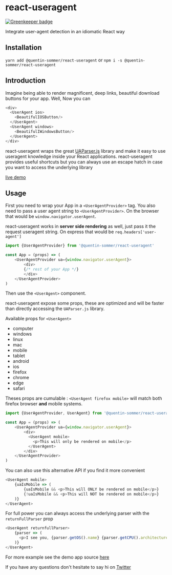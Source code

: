 # react-useragent

[![Greenkeeper badge](https://badges.greenkeeper.io/quentin-sommer/react-useragent.svg)](https://greenkeeper.io/)

Integrate user-agent detection in an idiomatic React way

## Installation

`yarn add @quentin-sommer/react-useragent` or `npm i -s @quentin-sommer/react-useragent`

## Introduction

Imagine being able to render magnificent, deep links, beautiful download buttons for your app. Well, Now you can

``` js
<div>
  <UserAgent ios>
    <BeautifulIOSButton/>
  </UserAgent>
  <UserAgent windows>
    <BeautifulIWindowsButton/>
  </UserAgent>
</div>
```

react-useragent wraps the great [UAParser.js](https://github.com/faisalman/ua-parser-js) library and make it easy to use useragent knowledge inside your React applications.
react-useragent provides useful shortcuts but you can always use an escape hatch in case you want to access the underlying library

[live demo](https://quentin-sommer.github.io/react-useragent/)

## Usage

First you need to wrap your App in a `<UserAgentProvider>` tag.
You also need to pass a user agent string to `<UserAgentProvider>`. 
On the browser that would be `window.navigator.userAgent`.

react-useragent works in **server side rendering** as well, just pass it the request useragent string. On express that would be `req.headers['user-agent']`

``` js
import {UserAgentProvider} from '@quentin-sommer/react-useragent'

const App = (props) => (
    <UserAgentProvider ua={window.navigator.userAgent}>
        <div>
        {/* rest of your App */}
        </div>
    </UserAgentProvider>
)

```

Then use the `<UserAgent>` component.


react-useragent expose some props, these are optimized and will be faster than directly accessing the `UAParser.js` library.


Available props for `<UserAgent>`
* computer
* windows
* linux
* mac
* mobile
* tablet
* android
* ios 
* firefox
* chrome
* edge
* safari

Theses props are cumulable : `<UserAgent firefox mobile>` will match both firefox browser **and** mobile systems.

``` js
import {UserAgentProvider, UserAgent} from '@quentin-sommer/react-useragent'

const App = (props) => (
    <UserAgentProvider ua={window.navigator.userAgent}>
        <div>
          <UserAgent mobile>
            <p>This will only be rendered on mobile</p>
          </UserAgent>
        </div>
    </UserAgentProvider>
)
```

You can also use this alternative API if you find it more convenient
``` js
<UserAgent mobile>
    {uaIsMobile => (
        {uaIsMobile && <p>This will ONLY be rendered on mobile</p>}
        {!uaIsMobile && <p>This will NOT be rendered on mobile</p>}
    )}
</UserAgent>
```

For full power you can always access the underlying parser with the `returnFullParser` prop
``` js
<UserAgent returnfullParser>
    {parser => (
      <p>I see you, {parser.getOS().name} {parser.getCPU().architecture}</p>
    )}
</UserAgent>
```

For more example see the demo app source [here](https://github.com/quentin-sommer/react-useragent/blob/master/demo/src/index.js)

If you have any questions don't hesitate to say hi on [Twitter](https://twitter.com/quentin_smr)
